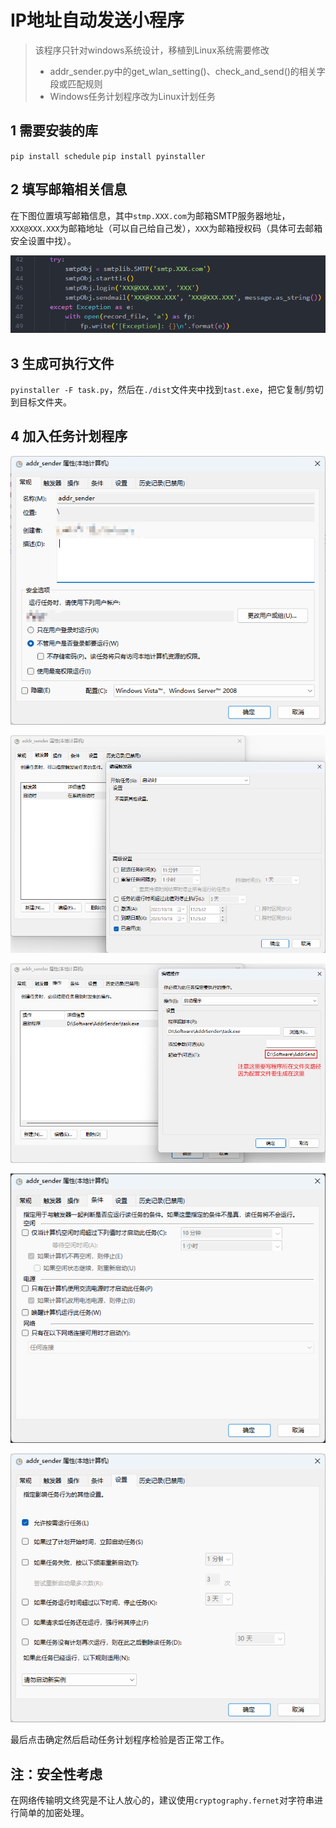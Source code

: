 # IP地址自动发送小程序

> 该程序只针对windows系统设计，移植到Linux系统需要修改
>  
> - addr_sender.py中的get_wlan_setting()、check_and_send()的相关字段或匹配规则
> - Windows任务计划程序改为Linux计划任务

## 1 需要安装的库

`pip install schedule`
`pip install pyinstaller`

## 2 填写邮箱相关信息

在下图位置填写邮箱信息，其中`stmp.XXX.com`为邮箱SMTP服务器地址，`XXX@XXX.XXX`为邮箱地址（可以自己给自己发），`XXX`为邮箱授权码（具体可去邮箱安全设置中找）。

![填写邮箱信息](./img/2022-10-18-17-12-24.png)

## 3 生成可执行文件

`pyinstaller -F task.py`，然后在`./dist`文件夹中找到`tast.exe`，把它复制/剪切到目标文件夹。

## 4 加入任务计划程序

![创建任务](./img/2022-10-18-17-24-16.png)

![触发器设置](./img/2022-10-18-17-26-04.png)

![操作设置](./img/2022-10-18-17-27-33.png)

![条件设置](./img/2022-10-18-17-28-06.png)

![设置设置](./img/2022-10-18-17-28-34.png)

最后点击确定然后启动任务计划程序检验是否正常工作。

## 注：安全性考虑

在网络传输明文终究是不让人放心的，建议使用`cryptography.fernet`对字符串进行简单的加密处理。
